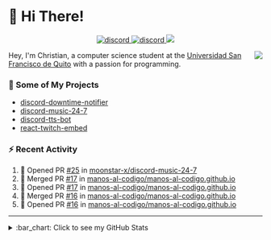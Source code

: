 # :wave: Hi There!

<p align="center">
  <a href="https://discord.gg/mhj3Zsv">
    <img alt="discord" src="https://img.shields.io/discord/730998659008823296.svg?label=&logo=discord&logoColor=ffffff&color=7389D8&labelColor=6A7EC2"/>
  </a>
  <a href="https://twitter.com/moonstar_x99">
    <img alt="discord" src="https://img.shields.io/twitter/follow/moonstar_x99?label=Follow%20Me%21&style=social"/>
  </a>
  <a href="https://badges.pufler.dev">
    <img src="https://badges.pufler.dev/visits/moonstar-x/moonstar-x?style=flat&logo=github">
  </a>
</p>

<img align="right" src="https://media.tenor.com/images/cb8fb20986aac7eef75c8ce6bc3997c0/tenor.gif" />

Hey, I'm Christian, a computer science student at the [Universidad San Francisco de Quito](http://www.usfq.edu.ec/Paginas/Inicio.aspx) with a passion for programming.

### :rocket: Some of My Projects

* [discord-downtime-notifier](https://github.com/moonstar-x/discord-downtime-notifier)
* [discord-music-24-7](https://github.com/moonstar-x/discord-music-24-7)
* [discord-tts-bot](https://github.com/moonstar-x/discord-tts-bot)
* [react-twitch-embed](https://github.com/moonstar-x/react-twitch-embed)

### :zap: Recent Activity

<!--START_SECTION:activity-->
1. 💪 Opened PR [#25](https://github.com/moonstar-x/discord-music-24-7/pull/25) in [moonstar-x/discord-music-24-7](https://github.com/moonstar-x/discord-music-24-7)
2. 🎉 Merged PR [#17](https://github.com/manos-al-codigo/manos-al-codigo.github.io/pull/17) in [manos-al-codigo/manos-al-codigo.github.io](https://github.com/manos-al-codigo/manos-al-codigo.github.io)
3. 💪 Opened PR [#17](https://github.com/manos-al-codigo/manos-al-codigo.github.io/pull/17) in [manos-al-codigo/manos-al-codigo.github.io](https://github.com/manos-al-codigo/manos-al-codigo.github.io)
4. 🎉 Merged PR [#16](https://github.com/manos-al-codigo/manos-al-codigo.github.io/pull/16) in [manos-al-codigo/manos-al-codigo.github.io](https://github.com/manos-al-codigo/manos-al-codigo.github.io)
5. 💪 Opened PR [#16](https://github.com/manos-al-codigo/manos-al-codigo.github.io/pull/16) in [manos-al-codigo/manos-al-codigo.github.io](https://github.com/manos-al-codigo/manos-al-codigo.github.io)
<!--END_SECTION:activity-->

---

<details>
  <summary>
    :bar_chart: Click to see my GitHub Stats
  </summary>
  <p align="center">
    <br>
    <img alt="GitHub Stats" src="https://github-readme-stats.vercel.app/api?username=moonstar-x&count_private=true&show_icons=true&theme=dracula" />
    <br>
    <img alt="GitHub Top Languages" src="https://github-readme-stats.vercel.app/api/top-langs/?username=moonstar-x&layout=compact&theme=dracula" />
  </p>
</details>
